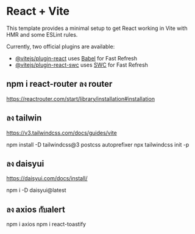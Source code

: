 # React + Vite

This template provides a minimal setup to get React working in Vite with HMR and some ESLint rules.

Currently, two official plugins are available:

- [@vitejs/plugin-react](https://github.com/vitejs/vite-plugin-react/blob/main/packages/plugin-react/README.md) uses [Babel](https://babeljs.io/) for Fast Refresh
- [@vitejs/plugin-react-swc](https://github.com/vitejs/vite-plugin-react-swc) uses [SWC](https://swc.rs/) for Fast Refresh

## npm i react-router ลง router
https://reactrouter.com/start/library/installation#installation



## ลง tailwin
https://v3.tailwindcss.com/docs/guides/vite

npm install -D tailwindcss@3 postcss autoprefixer
npx tailwindcss init -p

## ลง daisyui
https://daisyui.com/docs/install/

npm i -D daisyui@latest

## ลง axios กับalert
npm i axios
npm i react-toastify
